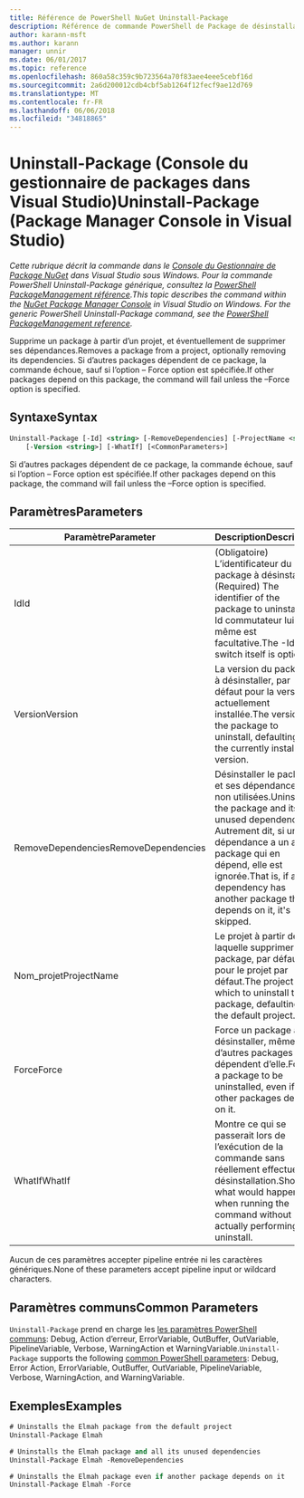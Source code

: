 ```yaml
---
title: Référence de PowerShell NuGet Uninstall-Package
description: Référence de commande PowerShell de Package de désinstallation de la Console du Gestionnaire de Package NuGet dans Visual Studio.
author: karann-msft
ms.author: karann
manager: unnir
ms.date: 06/01/2017
ms.topic: reference
ms.openlocfilehash: 860a58c359c9b723564a70f83aee4eee5cebf16d
ms.sourcegitcommit: 2a6d200012cdb4cbf5ab1264f12fecf9ae12d769
ms.translationtype: MT
ms.contentlocale: fr-FR
ms.lasthandoff: 06/06/2018
ms.locfileid: "34818865"
---
```

# <a name="uninstall-package-package-manager-console-in-visual-studio"></a><span data-ttu-id="f3846-103">Uninstall-Package (Console du gestionnaire de packages dans Visual Studio)</span><span class="sxs-lookup"><span data-stu-id="f3846-103">Uninstall-Package (Package Manager Console in Visual Studio)</span></span>

<span data-ttu-id="f3846-104">*Cette rubrique décrit la commande dans le [Console du Gestionnaire de Package NuGet](package-manager-console.md) dans Visual Studio sous Windows. Pour la commande PowerShell Uninstall-Package générique, consultez la [PowerShell PackageManagement référence](/powershell/module/packagemanagement/?view=powershell-6).*</span><span class="sxs-lookup"><span data-stu-id="f3846-104">*This topic describes the command within the [NuGet Package Manager Console](package-manager-console.md) in Visual Studio on Windows. For the generic PowerShell Uninstall-Package command, see the [PowerShell PackageManagement reference](/powershell/module/packagemanagement/?view=powershell-6).*</span></span>

<span data-ttu-id="f3846-105">Supprime un package à partir d’un projet, et éventuellement de supprimer ses dépendances.</span><span class="sxs-lookup"><span data-stu-id="f3846-105">Removes a package from a project, optionally removing its dependencies.</span></span> <span data-ttu-id="f3846-106">Si d’autres packages dépendent de ce package, la commande échoue, sauf si l’option – Force option est spécifiée.</span><span class="sxs-lookup"><span data-stu-id="f3846-106">If other packages depend on this package, the command will fail unless the –Force option is specified.</span></span>

## <a name="syntax"></a><span data-ttu-id="f3846-107">Syntaxe</span><span class="sxs-lookup"><span data-stu-id="f3846-107">Syntax</span></span>

```ps
Uninstall-Package [-Id] <string> [-RemoveDependencies] [-ProjectName <string>] [-Force]
    [-Version <string>] [-WhatIf] [<CommonParameters>]
```

<span data-ttu-id="f3846-108">Si d’autres packages dépendent de ce package, la commande échoue, sauf si l’option – Force option est spécifiée.</span><span class="sxs-lookup"><span data-stu-id="f3846-108">If other packages depend on this package, the command will fail unless the –Force option is specified.</span></span>

## <a name="parameters"></a><span data-ttu-id="f3846-109">Paramètres</span><span class="sxs-lookup"><span data-stu-id="f3846-109">Parameters</span></span>

| <span data-ttu-id="f3846-110">Paramètre</span><span class="sxs-lookup"><span data-stu-id="f3846-110">Parameter</span></span> | <span data-ttu-id="f3846-111">Description</span><span class="sxs-lookup"><span data-stu-id="f3846-111">Description</span></span> |
| --- | --- |
| <span data-ttu-id="f3846-112">Id</span><span class="sxs-lookup"><span data-stu-id="f3846-112">Id</span></span> | <span data-ttu-id="f3846-113">(Obligatoire) L’identificateur du package à désinstaller.</span><span class="sxs-lookup"><span data-stu-id="f3846-113">(Required) The identifier of the package to uninstall.</span></span> <span data-ttu-id="f3846-114">-Id commutateur lui-même est facultative.</span><span class="sxs-lookup"><span data-stu-id="f3846-114">The -Id switch itself is optional.</span></span> |
| <span data-ttu-id="f3846-115">Version</span><span class="sxs-lookup"><span data-stu-id="f3846-115">Version</span></span> | <span data-ttu-id="f3846-116">La version du package à désinstaller, par défaut pour la version actuellement installée.</span><span class="sxs-lookup"><span data-stu-id="f3846-116">The version of the package to uninstall, defaulting to the currently installed version.</span></span> |
| <span data-ttu-id="f3846-117">RemoveDependencies</span><span class="sxs-lookup"><span data-stu-id="f3846-117">RemoveDependencies</span></span> | <span data-ttu-id="f3846-118">Désinstaller le package et ses dépendances non utilisées.</span><span class="sxs-lookup"><span data-stu-id="f3846-118">Uninstall the package and its unused dependencies.</span></span> <span data-ttu-id="f3846-119">Autrement dit, si une dépendance a un autre package qui en dépend, elle est ignorée.</span><span class="sxs-lookup"><span data-stu-id="f3846-119">That is, if any dependency has another package that depends on it, it's skipped.</span></span> |
| <span data-ttu-id="f3846-120">Nom_projet</span><span class="sxs-lookup"><span data-stu-id="f3846-120">ProjectName</span></span> | <span data-ttu-id="f3846-121">Le projet à partir de laquelle supprimer le package, par défaut pour le projet par défaut.</span><span class="sxs-lookup"><span data-stu-id="f3846-121">The project from which to uninstall the package, defaulting to the default project.</span></span> |
| <span data-ttu-id="f3846-122">Force</span><span class="sxs-lookup"><span data-stu-id="f3846-122">Force</span></span> | <span data-ttu-id="f3846-123">Force un package à désinstaller, même si d’autres packages dépendent d’elle.</span><span class="sxs-lookup"><span data-stu-id="f3846-123">Forces a package to be uninstalled, even if other packages depend on it.</span></span> |
| <span data-ttu-id="f3846-124">WhatIf</span><span class="sxs-lookup"><span data-stu-id="f3846-124">WhatIf</span></span> | <span data-ttu-id="f3846-125">Montre ce qui se passerait lors de l’exécution de la commande sans réellement effectuer la désinstallation.</span><span class="sxs-lookup"><span data-stu-id="f3846-125">Shows what would happen when running the command without actually performing the uninstall.</span></span> |

<span data-ttu-id="f3846-126">Aucun de ces paramètres accepter pipeline entrée ni les caractères génériques.</span><span class="sxs-lookup"><span data-stu-id="f3846-126">None of these parameters accept pipeline input or wildcard characters.</span></span>

## <a name="common-parameters"></a><span data-ttu-id="f3846-127">Paramètres communs</span><span class="sxs-lookup"><span data-stu-id="f3846-127">Common Parameters</span></span>

<span data-ttu-id="f3846-128">`Uninstall-Package` prend en charge les [les paramètres PowerShell communs](http://go.microsoft.com/fwlink/?LinkID=113216): Debug, Action d’erreur, ErrorVariable, OutBuffer, OutVariable, PipelineVariable, Verbose, WarningAction et WarningVariable.</span><span class="sxs-lookup"><span data-stu-id="f3846-128">`Uninstall-Package` supports the following [common PowerShell parameters](http://go.microsoft.com/fwlink/?LinkID=113216): Debug, Error Action, ErrorVariable, OutBuffer, OutVariable, PipelineVariable, Verbose, WarningAction, and WarningVariable.</span></span>

## <a name="examples"></a><span data-ttu-id="f3846-129">Exemples</span><span class="sxs-lookup"><span data-stu-id="f3846-129">Examples</span></span>

```ps
# Uninstalls the Elmah package from the default project
Uninstall-Package Elmah

# Uninstalls the Elmah package and all its unused dependencies
Uninstall-Package Elmah -RemoveDependencies 

# Uninstalls the Elmah package even if another package depends on it
Uninstall-Package Elmah -Force
```

